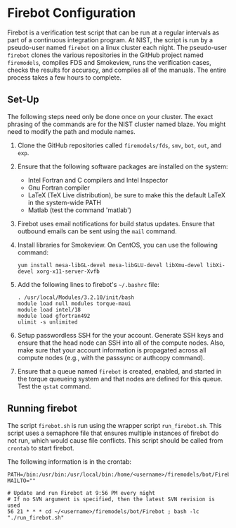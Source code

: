 # Firebot Configuration

Firebot is a verification test script that can be run at a regular intervals as part of a continuous integration program. At NIST, the script is run by a pseudo-user named `firebot` on a linux cluster each night. The pseudo-user `firebot` clones the various repositories in the GitHub project named `firemodels`, compiles FDS and Smokeview, runs the verification cases, checks the results for accuracy, and compiles all of the manuals. The entire process takes a few hours to complete.

## Set-Up

The following steps need only be done once on your cluster. The exact phrasing of the commands are for the NIST cluster named blaze. You might need to modify the path and module names.

1. Clone the GitHub repositories called `firemodels/fds`, `smv`, `bot`, `out`, and `exp`.

2. Ensure that the following software packages are installed on the system:

    * Intel Fortran and C compilers and Intel Inspector
    * Gnu Fortran compiler
    * LaTeX (TeX Live distribution), be sure to make this the default LaTeX in the system-wide PATH
    * Matlab (test the command 'matlab')

3. Firebot uses email notifications for build status updates. Ensure that outbound emails can be sent using the `mail` command.

4. Install libraries for Smokeview. On CentOS, you can use the following command:
   ```
   yum install mesa-libGL-devel mesa-libGLU-devel libXmu-devel libXi-devel xorg-x11-server-Xvfb
   ```

5. Add the following lines to firebot's `~/.bashrc` file:
    ```
    . /usr/local/Modules/3.2.10/init/bash
    module load null modules torque-maui
    module load intel/18
    module load gfortran492
    ulimit -s unlimited
    ```
    
6. Setup passwordless SSH for the your account. Generate SSH keys and ensure that the head node can SSH into all of the compute nodes. Also, make sure that your account information is propagated across all compute nodes (e.g., with the passsync or authcopy command).

7. Ensure that a queue named `firebot` is created, enabled, and started in the torque queueing system and that nodes are defined for this queue. Test the `qstat` command.

## Running firebot

The script `firebot.sh` is run using the wrapper script `run_firebot.sh`. This script uses a semaphore file that ensures multiple instances of firebot do not run, which would cause file conflicts. This script should be called from `crontab` to start firebot.

The following information is in the crontab:
```
PATH=/bin:/usr/bin:/usr/local/bin:/home/<username>/firemodels/bot/Firebot:$PATH
MAILTO=""

# Update and run Firebot at 9:56 PM every night
# If no SVN argument is specified, then the latest SVN revision is used
56 21 * * * cd ~/<username>/firemodels/bot/Firebot ; bash -lc "./run_firebot.sh"
```
